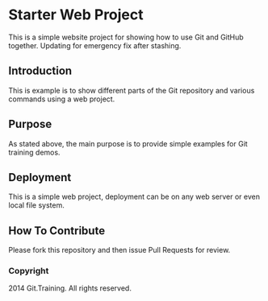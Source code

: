 # Starter Web Project

This is a simple website project for showing how to use Git and GitHub together.
Updating for emergency fix after stashing.

## Introduction

This is example is to show different parts of the Git repository and various commands using a web project.
## Purpose

As stated above, the main purpose is to provide simple examples for Git training demos. 

## Deployment

This is a simple web project, deployment can be on any web server or even local file system.

## How To Contribute

Please fork this repository and then issue Pull Requests for review.
### Copyright

2014 Git.Training. All rights reserved.